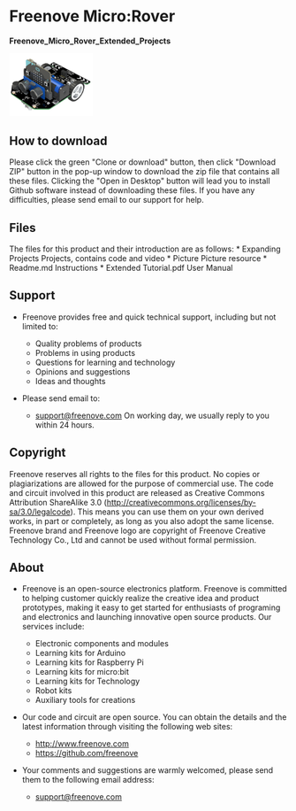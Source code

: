 # Freenove Micro:Rover

**Freenove_Micro_Rover_Extended_Projects**

<img src='Picture/icon.png' width='30%'/>

## How to download

  Please click the green "Clone or download" button, then click "Download ZIP" button in the pop-up window to download the zip file that contains all these files. Clicking the "Open in Desktop" button will lead you to install Github software instead of downloading these files. 
  If you have any difficulties, please send email to our support for help.

## Files
  The files for this product and their introduction are as follows:
    * Expanding Projects      Projects, contains code and video
    * Picture                 Picture resource
    * Readme.md               Instructions
    * Extended Tutorial.pdf   User Manual

## Support
* Freenove provides free and quick technical support, including but not limited to:
    * Quality problems of products
    * Problems in using products
    * Questions for learning and technology
    * Opinions and suggestions
    * Ideas and thoughts

* Please send email to:
    * support@freenove.com
  On working day, we usually reply to you within 24 hours.

## Copyright
  Freenove reserves all rights to the files for this product. No copies or plagiarizations are allowed for the purpose of commercial use. 
  The code and circuit involved in this product are released as Creative Commons Attribution ShareAlike 3.0 (http://creativecommons.org/licenses/by-sa/3.0/legalcode). This means you can use them on your own derived works, in part or completely, as long as you also adopt the same license. 
  Freenove brand and Freenove logo are copyright of Freenove Creative Technology Co., Ltd and cannot be used without formal permission.

## About
* Freenove is an open-source electronics platform. Freenove is committed to helping customer quickly realize the creative idea and product prototypes, making it easy to get started for enthusiasts of programing and electronics and launching innovative open source products. Our services include:
    * Electronic components and modules
    * Learning kits for Arduino
    * Learning kits for Raspberry Pi
	* Learning kits for micro:bit
    * Learning kits for Technology
    * Robot kits
    * Auxiliary tools for creations

* Our code and circuit are open source. You can obtain the details and the latest information through visiting the following web sites:
    * http://www.freenove.com
    * https://github.com/freenove

* Your comments and suggestions are warmly welcomed, please send them to the following email address:
    * support@freenove.com

